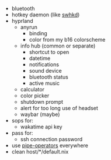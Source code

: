 - bluetooth
- hotkey daemon (like [swhkd](https://github.com/waycrate/swhkd))
- hyprland
  - anyrun
    - binding
    - color from my b16 colorscheme
  - info hub (common or separate)
    - shortcut to open
    - datetime
    - notifications
    - sound device
    - bluetooth status
    - active music
  - calculator
  - color picker
  - shutdown prompt
  - alert for too long use of headset
  - waybar (maybe)
- sops for:
  - wakatime api key
- pass for:
  - ssh connection password
- use [pipe-operators](https://youtu.be/WOw8MJYZjRI) everywhere
- clean host/\*/default.nix

